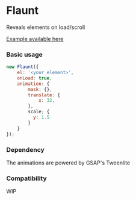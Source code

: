 # Flaunt

Reveals elements on load/scroll

[Example available here](https://svmuller.github.io/Flaunt/)

### Basic usage

```javascript
new Flaunt({
    el: '<your element>',
    onLoad: true,
    animation: {
        mask: {},
        translate: {
            x: 32,
        },
        scale; {
          y: 1.5
        }
    }
});
```

### Dependency

The animations are powered by GSAP's Tweenlite

### Compatibility

WIP
